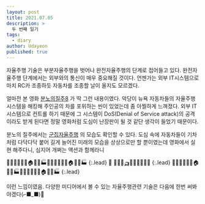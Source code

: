 ```yaml
---
layout: post
title: 2021.07.05
description: >
  두 번째 일기
tags:
  - diary
author: Udayeon
published: true
---
```


자율주행 기술은 부분자율주행을 벗어나 완전자율주행의 단계로 접어들고 있다. 
완전자율주행 단계에서는 외부와의 통신이 매우 중요해질 것이다. 
언젠가는 외부 IT시스템으로 마치 RC카 조종하듯 자동차를 조종할 날이 올지도 모르겠다.

얼마전 본 영화 [분노의질주8](https://movie.naver.com/movie/bi/mi/basic.nhn?code=140731) 가 딱 그런 내용이였다. 
악당이 뉴욕 자동차들의 자율주행 시스템을 해킹해 주인공의 차를 포위하는 씬이 있었는데 좀 아찔하게 느껴졌다.
외부 IT시스템으로 컨트롤 하기 때문에 그 시스템이 DoS(Denial of Service attack)의 공격이라도 받게 된다면 정말
영화처럼 도심이 난장판이 될 것 같단 생각이 들었기 때문이다. 

분노의 질주에서는 [군집자율주행](https://udayeon.github.io/2021/07/05/About-AV/#history-of-autonomous-vehicle) 의 모습도 확인할 수 있다.
도심 속에 자동차들이 기차처럼 다닥다닥 붙어 길게 늘어진 미래의 모습을 상상으로만 할 뿐이였는데 영화에서 실현 해주다니, 심지어 개쩌는 액션과 함께라니


🏨🎄🏩🏢🏪🎄🏠🏡⛪🏭🏨🎄🏩🏢🏪🎄🏠🏡⛪🏭
{:.lead}
        🚗      🚗🚓🚕🛺🚙🚌🚌🚐🚎🚛
{:.lead}
🏨🎄🏩🏢🏪🎄🏠🏡⛪🏭🏨🎄🏩🏢🏪🎄🏠🏡⛪🏭
{:.lead}


이런 느낌이였음.
다양한 미디어에서 볼 수 있는 자율주행관련 기술은 다음에 한번 써봐야겠다(⌐■_■)🚗
